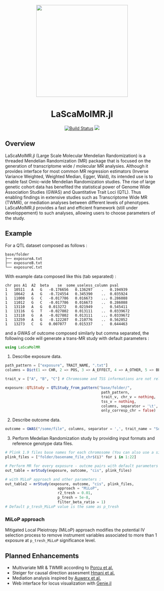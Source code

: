 <div align="center">


<image src="docs/src/assets/logo.png" 
    width=300 />


# LaScaMolMR.jl

[![Build Status](https://github.com/SamuelMathieu-code/MrPainter.jl/actions/workflows/CI.yml/badge.svg?branch=main)](https://github.com/SamuelMathieu-code/MrPainter.jl/actions/workflows/CI.yml?query=branch%3Amain)
[![][docs-latest-img]][docs-latest-url]

[docs-latest-img]: https://img.shields.io/badge/docs-latest-blue.svg
[docs-latest-url]: https://samuelmathieu-code.github.io/LaScaMolMR/

</div>

## Overview

LaScaMolMR.jl (Large Scale Molecular Mendelian Randomization) is a threaded Mendelian Randomization (MR) package that is focused on the generation of transcriptome wide / molecular MR analysies. Although it provides interface for most common MR regression estimators (Inverse Variance Weighted, Weighted Median, Egger, Wald), its intended use is to enable fast Omic-wide Mendelian Randomization studies. The rise of large genetic cohort data has benefited the statistical power of Genome Wide Association Studies (GWAS) and Quantitative Trait Loci (QTL). Thus enabling findings in extensive studies such as Transcriptome Wide MR (TWMR), or mediation analyses between different levels of phenotypes. LaScaMolMR.jl provides a fast and efficient framework (still under developpement) to such analyses, allowing users to choose parameters of the study.

## Example

For a QTL dataset composed as follows :

```
base/folder
├── exposureA.txt
├── exposureB.txt
└── exposureC.txt
```

With example data composed like this (tab separated) :

```
chr	pos	A1	A2	beta	se	some_useless_column pval
1	10511	A	G	-0.176656	0.136297	.   0.194939
1	10642	A	G	-0.724554	0.345390	..  0.035924
1	11008	G	C	-0.017786	0.016673	... 0.286088
1	11012	G	C	-0.017786	0.016673	..  0.286088
1	13110	A	G	0.013272	0.021949	.   0.545411
1	13116	G	T	-0.027802	0.013111	..  0.0339672
1	13118	G	A	-0.027802	0.013111	... 0.0339672
1	13259	A	G	-0.122207	0.210776	..  0.562052
1	13273	C	G	0.007077	0.015337	.   0.644463
```

and a GWAS of outcome composed similarly but comma separated, the following code will generate a trans-MR study with default parameters :

```julia
using LaScaMolMR
```

1. Describe exposure data.

```julia
path_pattern = ["exposure", TRAIT_NAME, ".txt"]
columns = Dict(1 => CHR, 2 => POS, 3 => A_EFFECT, 4 => A_OTHER, 5 => BETA, 6 => SE, 8 => PVAL)

trait_v = ["A", "B", "C"] # Chromosome and TSS informations are not relevant in Trans setting.

exposure::QTLStudy = QTLStudy_from_pattern("base/folder/", 
                                            path_pattern, 
                                            trait_v, chr_v = nothing, 
                                            tss_v = nothing, 
                                            columns, separator = '\t', 
                                            only_corresp_chr = false)
```

2. Describe outcome data.

```julia
outcome = GWAS("/some/file", columns, separator = ',', trait_name = "Some Painful Disease")
```

3. Perform Medelian Randomization study by providing input formats and reference genotype data files.

```julia
# Plink 1.9 files base names for each chromosome (You can also use a single file)
plink_files = ["folder/basename_file_chr$(i)" for i in 1:22]

# Perform MR for every exposure - outcme pairs with default parameters
out_table = mrStudy(exposure, outcome, "cis", plink_files)

# with MiLoP approach and other parameters :
out_table2 = mrStudy(exposure, outcome, "cis", plink_files, 
                        approach = "MiLoP", 
                        r2_tresh = 0.01, 
                        p_tresh = 5e-8,
                        filter_beta_ratio = 1)
# Default p_tresh_MiLoP value is the same as p_tresh
```

### MiLoP approach

Mitigated Local Pleiotropy (MiLoP) approach modifies the potential IV selection process to remove instrument variables associated to more than 1 exposure at `p_tresh_MiLoP` significance level.


## Planned Enhancements

- Multivariate MR & TWMR according to [Porcu et al.](https://pubmed.ncbi.nlm.nih.gov/31341166/)
- Steiger for causal direction assesment [Hmani et al.](https://journals.plos.org/plosgenetics/article?id=10.1371/journal.pgen.1007081)
- Mediation analysis inspired by [Auwerx et al.](https://elifesciences.org/articles/81097)
- Web interface for locus visualization with [Genie.jl](https://genieframework.com)
